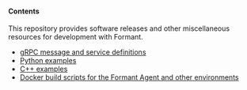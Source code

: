 #### Contents

This repository provides software releases and other miscellaneous resources for development with Formant.

- [gRPC message and service definitions](https://github.com/FormantIO/formant/tree/new-cpp-examples/protos)
- [Python examples](https://github.com/FormantIO/formant/tree/new-cpp-examples/examples/python)
- [C++ examples](https://github.com/FormantIO/formant/tree/new-cpp-examples/examples/cpp)
- [Docker build scripts for the Formant Agent and other environments](https://github.com/FormantIO/formant/tree/new-cpp-examples/docker)